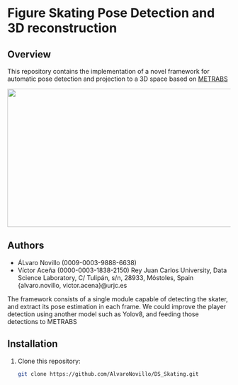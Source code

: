 # Figure Skating Pose Detection and 3D reconstruction

## Overview

This repository contains the implementation of a novel framework for automatic pose detection and projection to a 3D space based on  [METRABS](https://arxiv.org/abs/2007.07227)

<a href="url"><img src="https://github.com/user-attachments/assets/5d01ad28-99c5-4d7c-8651-e95ca4dddc2a" align="center" height="312" width="600" ></a>




## Authors

- ÁLvaro Novillo (0009-0003-9888-6638)
- Víctor Aceña (0000-0003-1838-2150)
Rey Juan Carlos University, Data Science Laboratory, C/ Tulipán, s/n, 28933, Móstoles, Spain
{alvaro.novillo, victor.acena}@urjc.es


The framework consists of a single module capable of detecting the skater, and extract its pose estimation in each frame. We could improve the player detection using another model such as Yolov8, and feeding those detections to METRABS



## Installation

1. Clone this repository:
   ```sh
   git clone https://github.com/AlvaroNovillo/DS_Skating.git
